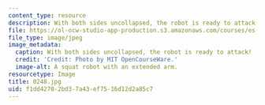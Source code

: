 ```yaml
---
content_type: resource
description: With both sides uncollapsed, the robot is ready to attack!
file: https://ol-ocw-studio-app-production.s3.amazonaws.com/courses/es-293-lego-robotics-spring-2007/f1dd42702bd37a43ef7516d12d2a85c7_0248.jpg
file_type: image/jpeg
image_metadata:
  caption: With both sides uncollapsed, the robot is ready to attack!
  credit: 'Credit: Photo by MIT OpenCourseWare.'
  image-alt: A squat robot with an extended arm.
resourcetype: Image
title: 0248.jpg
uid: f1dd4270-2bd3-7a43-ef75-16d12d2a85c7
---
```

